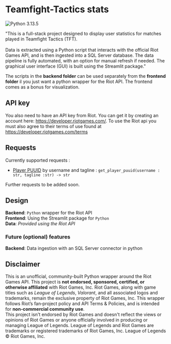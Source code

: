 # Teamfight-Tactics stats

![Python 3.13.5](https://img.shields.io/badge/python-3.13.5-blue.svg)

"This is a full-stack project designed to display user statistics for matches played in Teamfight Tactics (TFT).<br />
<br />
Data is extracted using a Python script that interacts with the official Riot Games API, and is then ingested into a SQL Server database.
The data pipeline is fully automated, with an option for manual refresh if needed.
The graphical user interface (GUI) is built using the Streamlit package." <br />

The scripts in the **backend folder** can be used separately from the **frontend folder** il you just want a python wrapper for the Riot API. The frontend comes as a bonus for visualization. 

## API key
You also need to have an API key from Riot. You can get it by creating an account here: <https://developer.riotgames.com/>.
To use the Riot api you must also agree to their terms of use found at https://developer.riotgames.com/terms

## Requests
Currently supported requests :
- <ins>Player PUUID</ins> by username and tagline : `get_player_puuid(username : str, tagline :str) -> str`

Further requests to be added soon.
## Design

**Backend**: `Python` wrapper for the Riot API <br />
**Frontend**: Using the Streamlit package for `Python` <br />
**Data**: _Provided using the Riot API_

### Future (optional) features
**Backend**: Data ingestion with an SQL Server connector in python

## Disclaimer
This is an unofficial, community-built Python wrapper around the Riot Games API. This project is **not endorsed, sponsored, certified, or otherwise affiliated** with Riot Games, Inc.
Riot Games, along with game titles such as *League of Legends*, *Valorant*, and all associated logos and trademarks, remain the exclusive property of Riot Games, Inc. This wrapper follows Riot’s fan‑project policy and API Terms & Policies, and is intended for **non‑commercial community use**.
<br />
This project isn't endorsed by Riot Games and doesn't reflect the views or opinions of Riot Games or anyone officially involved in producing or managing League of Legends. League of Legends and Riot Games are trademarks or registered trademarks of Riot Games, Inc. League of Legends © Riot Games, Inc.

